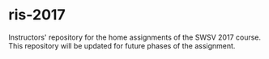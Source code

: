 # ris-2017
Instructors' repository for the home assignments of the SWSV 2017 course. This repository will be updated for future phases of the assignment.